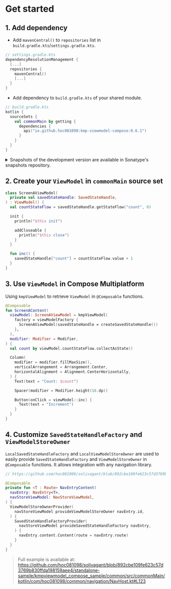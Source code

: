 # Get started

## 1. Add dependency

- Add `mavenCentral()` to `repositories` list in `build.gradle.kts`/`settings.gradle.kts`.

```kotlin
// settings.gradle.kts
dependencyResolutionManagement {
  [...]
  repositories {
    mavenCentral()
    [...]
  }
}
```

- Add dependency to `build.gradle.kts` of your shared module.

```kotlin
// build.gradle.kts
kotlin {
  sourceSets {
    val commonMain by getting {
      dependencies {
        api("io.github.hoc081098:kmp-viewmodel-compose:0.6.1")
      }
    }
  }
}
```

<details>
<summary>Snapshots of the development version are available in Sonatype's snapshots repository.</summary>
<p>

```kotlin
// settings.gradle.kts
dependencyResolutionManagement {
  repositoriesMode.set(RepositoriesMode.PREFER_PROJECT)
  repositories {
    maven(url = "https://s01.oss.sonatype.org/content/repositories/snapshots/")
    [...]
  }
}

// build.gradle.kts
dependencies {
  api("io.github.hoc081098:kmp-viewmodel-compose:0.6.2-SNAPSHOT")
}
```

</p>
</details>

## 2. Create your `ViewModel` in `commonMain` source set

```kotlin
class ScreenAViewModel(
  private val savedStateHandle: SavedStateHandle,
) : ViewModel() {
  val countStateFlow = savedStateHandle.getStateFlow("count", 0)

  init {
    println("$this init")

    addCloseable {
      println("$this close")
    }
  }

  fun inc() {
    savedStateHandle["count"] = countStateFlow.value + 1
  }
}
```

## 3. Use `ViewModel` in Compose Multiplatform

Using `kmpViewModel` to retrieve `ViewModel` in `@Composable` functions.

```kotlin
@Composable
fun ScreenAContent(
  viewModel: ScreenAViewModel = kmpViewModel(
    factory = viewModelFactory {
      ScreenAViewModel(savedStateHandle = createSavedStateHandle())
    },
  ),
  modifier: Modifier = Modifier,
) {
  val count by viewModel.countStateFlow.collectAsState()

  Column(
    modifier = modifier.fillMaxSize(),
    verticalArrangement = Arrangement.Center,
    horizontalAlignment = Alignment.CenterHorizontally,
  ) {
    Text(text = "Count: $count")

    Spacer(modifier = Modifier.height(16.dp))

    Button(onClick = viewModel::inc) {
      Text(text = "Increment")
    }
  }
}
```

## 4. Customize `SavedStateHandleFactory` and `ViewModelStoreOwner`

`LocalSavedStateHandleFactory` and `LocalViewModelStoreOwner` are used to easily provide `SavedStateHandleFactory`
and `ViewModelStoreOwner` in `@Composable` functions.
It allows integration with any navigation library.

```kotlin
// https://github.com/hoc081098/solivagant/blob/892cbe109fe623c57d3769b830ffda198159aee4/standalone-sample/kmpviewmodel_compose_sample/common/src/commonMain/kotlin/com/hoc081098/common/navigation/NavHost.kt#L123

@Composable
private fun <T : Route> NavEntryContent(
  navEntry: NavEntry<T>,
  navStoreViewModel: NavStoreViewModel,
) {
  ViewModelStoreOwnerProvider(
    navStoreViewModel provideViewModelStoreOwner navEntry.id,
  ) {
    SavedStateHandleFactoryProvider(
      navStoreViewModel provideSavedStateHandleFactory navEntry,
    ) {
      navEntry.content.Content(route = navEntry.route)
    }
  }
}
```

> Full example is available at:
> https://github.com/hoc081098/solivagant/blob/892cbe109fe623c57d3769b830ffda198159aee4/standalone-sample/kmpviewmodel_compose_sample/common/src/commonMain/kotlin/com/hoc081098/common/navigation/NavHost.kt#L123
